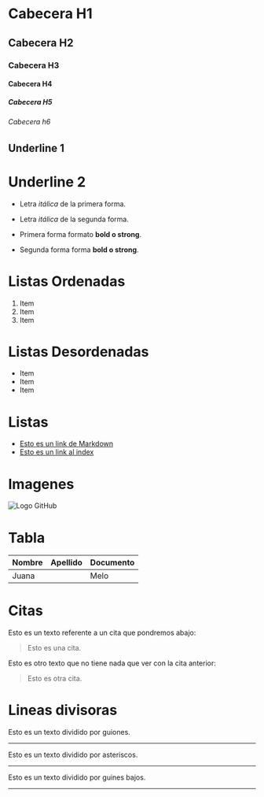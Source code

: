 # Cabecera H1
## Cabecera H2
### Cabecera H3
#### Cabecera H4
##### Cabecera H5
###### Cabecera h6

Underline 1
---
Underline 2
===

- Letra *itálica* de la primera forma.
- Letra _itálica_ de la segunda forma.

- Primera forma formato **bold o strong**.
- Segunda forma forma __bold o strong__.

# Listas Ordenadas 
1. Item
2. Item
3. Item

# Listas Desordenadas 
- Item
- Item
- Item

# Listas
- [Esto es un link de Markdown](http://www.google.com.co/)
- [Esto es un link al index](index.html)

# Imagenes
![Logo GitHub](https://image.flaticon.com/icons/svg/25/25231.svg)

# Tabla
| Nombre | Apellido | Documento |
| ------ | -------- | --------- |
| Juana | | Melo | | 6546165 |

# Citas
Esto es un texto referente a un cita que pondremos abajo: 
> Esto es una cita.

Esto es otro texto que no tiene nada que ver con la cita anterior: 
> Esto es otra cita.

# Lineas divisoras
Esto es un texto dividido por guiones.

---
Esto es un texto dividido por asteriscos.

***
Esto es un texto dividido por guines bajos.

___